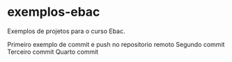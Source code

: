 # exemplos-ebac
Exemplos de projetos para o curso Ebac.

Primeiro exemplo de commit e push no repositorio remoto
Segundo commit
Terceiro commit
Quarto commit

